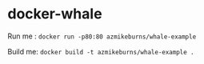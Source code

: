 # docker-whale

Run me : `docker run -p80:80 azmikeburns/whale-example`

Build me: `docker build -t azmikeburns/whale-example .`
